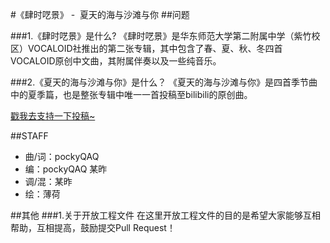 #《肆时呓景》 - &nbsp;夏天的海与沙滩与你
##问题

###1.《肆时呓景》是什么?
《肆时呓景》是华东师范大学第二附属中学（紫竹校区）VOCALOID社推出的第二张专辑，其中包含了春、夏、秋、冬四首VOCALOID原创中文曲，其附属伴奏以及一些纯音乐。

###2.《夏天的海与沙滩与你》是什么？
《夏天的海与沙滩与你》是四首季节曲中的夏季篇，也是整张专辑中唯一一首投稿至bilibili的原创曲。

[戳我去支持一下投稿~](http://www.bilibili.com/video/av5294543/)

##STAFF
* 曲/词：pockyQAQ
* 编：pockyQAQ 某昨
* 调/混：某昨
* 绘：薄荷

##其他
###1.关于开放工程文件
在这里开放工程文件的目的是希望大家能够互相帮助，互相提高，鼓励提交Pull Request！